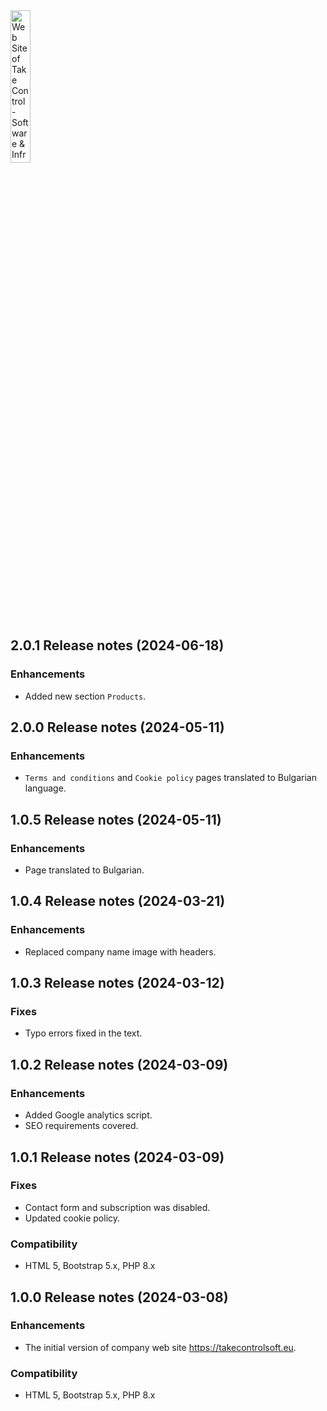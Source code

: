 <img src="https://takecontrolsoft.eu/assets/img/takecontrolsoft-logo-green.png" alt="Web Site of Take Control - Software & Infrastructure" width="25%">

## 2.0.1 Release notes (2024-06-18)

### Enhancements
* Added new section `Products`.

## 2.0.0 Release notes (2024-05-11)

### Enhancements
* `Terms and conditions` and `Cookie policy` pages translated to Bulgarian language.

## 1.0.5 Release notes (2024-05-11)

### Enhancements
* Page translated to Bulgarian.

## 1.0.4 Release notes (2024-03-21)

### Enhancements
* Replaced company name image with headers.

## 1.0.3 Release notes (2024-03-12)

### Fixes
* Typo errors fixed in the text.

## 1.0.2 Release notes (2024-03-09)

### Enhancements
* Added Google analytics script.
* SEO requirements covered.

## 1.0.1 Release notes (2024-03-09)

### Fixes
* Contact form and subscription was disabled.
* Updated cookie policy.


### Compatibility
* HTML 5, Bootstrap 5.x, PHP 8.x

## 1.0.0 Release notes (2024-03-08)

### Enhancements
* The initial version of company web site https://takecontrolsoft.eu.

### Compatibility
* HTML 5, Bootstrap 5.x, PHP 8.x